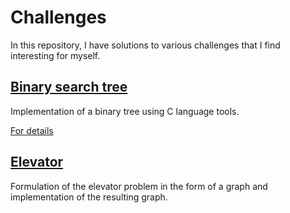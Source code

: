 # Challenges

In this repository, I have solutions to various challenges that I find interesting for myself.

## [Binary search tree](https://github.com/MaksimKarpovich/Challenges/tree/main/Binary%20search%20tree)

Implementation of a binary tree using C language tools.


[For details](https://github.com/MaksimKarpovich/Challenges/blob/main/Binary%20search%20tree/README.md)

## [Elevator](https://github.com/MaksimKarpovich/Challenges/tree/main/Elevator)

Formulation of the elevator problem in the form of a graph and implementation of the resulting graph.
